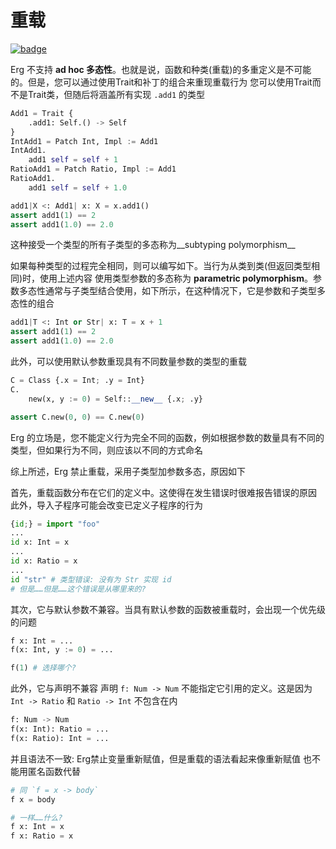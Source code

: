 # 重载

[![badge](https://img.shields.io/endpoint.svg?url=https%3A%2F%2Fgezf7g7pd5.execute-api.ap-northeast-1.amazonaws.com%2Fdefault%2Fsource_up_to_date%3Fowner%3Derg-lang%26repos%3Derg%26ref%3Dmain%26path%3Ddoc/EN/syntax/type/advanced/overloading.md%26commit_hash%3D8673a0ce564fd282d0ca586642fa7f002e8a3c50)](https://gezf7g7pd5.execute-api.ap-northeast-1.amazonaws.com/default/source_up_to_date?owner=erg-lang&repos=erg&ref=main&path=doc/EN/syntax/type/advanced/overloading.md&commit_hash=8673a0ce564fd282d0ca586642fa7f002e8a3c50)

Erg 不支持 __ad hoc 多态性__。也就是说，函数和种类(重载)的多重定义是不可能的。但是，您可以通过使用Trait和补丁的组合来重现重载行为
您可以使用Trait而不是Trait类，但随后将涵盖所有实现 `.add1` 的类型

```python
Add1 = Trait {
    .add1: Self.() -> Self
}
IntAdd1 = Patch Int, Impl := Add1
IntAdd1.
    add1 self = self + 1
RatioAdd1 = Patch Ratio, Impl := Add1
RatioAdd1.
    add1 self = self + 1.0

add1|X <: Add1| x: X = x.add1()
assert add1(1) == 2
assert add1(1.0) == 2.0
```

这种接受一个类型的所有子类型的多态称为__subtyping polymorphism__

如果每种类型的过程完全相同，则可以编写如下。当行为从类到类(但返回类型相同)时，使用上述内容
使用类型参数的多态称为 __parametric polymorphism__。参数多态性通常与子类型结合使用，如下所示，在这种情况下，它是参数和子类型多态性的组合

```python
add1|T <: Int or Str| x: T = x + 1
assert add1(1) == 2
assert add1(1.0) == 2.0
```

此外，可以使用默认参数重现具有不同数量参数的类型的重载

```python
C = Class {.x = Int; .y = Int}
C.
    new(x, y := 0) = Self::__new__ {.x; .y}

assert C.new(0, 0) == C.new(0)
```

Erg 的立场是，您不能定义行为完全不同的函数，例如根据参数的数量具有不同的类型，但如果行为不同，则应该以不同的方式命名

综上所述，Erg 禁止重载，采用子类型加参数多态，原因如下

首先，重载函数分布在它们的定义中。这使得在发生错误时很难报告错误的原因
此外，导入子程序可能会改变已定义子程序的行为

```python
{id;} = import "foo"
...
id x: Int = x
...
id x: Ratio = x
...
id "str" # 类型错误: 没有为 Str 实现 id
# 但是……但是……这个错误是从哪里来的?
```

其次，它与默认参数不兼容。当具有默认参数的函数被重载时，会出现一个优先级的问题

```python
f x: Int = ...
f(x: Int, y := 0) = ...

f(1) # 选择哪个?
```

此外，它与声明不兼容
声明 `f: Num -> Num` 不能指定它引用的定义。这是因为 `Int -> Ratio` 和 `Ratio -> Int` 不包含在内

```python
f: Num -> Num
f(x: Int): Ratio = ...
f(x: Ratio): Int = ...
```

并且语法不一致: Erg禁止变量重新赋值，但是重载的语法看起来像重新赋值
也不能用匿名函数代替

```python
# 同 `f = x -> body`
f x = body

# 一样……什么?
f x: Int = x
f x: Ratio = x
```
